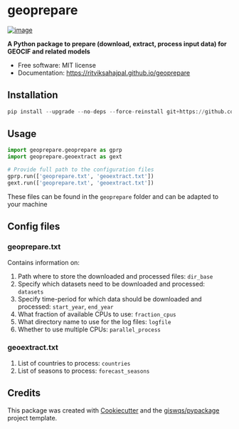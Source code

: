# geoprepare


[![image](https://img.shields.io/pypi/v/geoprepare.svg)](https://pypi.python.org/pypi/geoprepare)


**A Python package to prepare (download, extract, process input data) for GEOCIF and related models**


-   Free software: MIT license
-   Documentation: https://ritviksahajpal.github.io/geoprepare

## Installation
```python
pip install --upgrade --no-deps --force-reinstall git+https://github.com/ritviksahajpal/geoprepare.git
```

## Usage
```python
import geoprepare.geoprepare as gprp
import geoprepare.geoextract as gext

# Provide full path to the configuration files
gprp.run(['geoprepare.txt', 'geoextract.txt'])
gext.run(['geoprepare.txt', 'geoextract.txt'])

```
These files can be found in the `geoprepare` folder and can be adapted to your machine

## Config files
### geoprepare.txt
Contains information on:
1. Path where to store the downloaded and processed files: `dir_base`
2. Specify which datasets need to be downloaded and processed: `datasets`
3. Specify time-period for which data should be downloaded and processed: `start_year`, `end_year`
4. What fraction of available CPUs to use: `fraction_cpus`
5. What directory name to use for the log files: `logfile`
6. Whether to use multiple CPUs: `parallel_process`


### geoextract.txt
1. List of countries to process: `countries`
2. List of seasons to process: `forecast_seasons`

## Credits

This package was created with [Cookiecutter](https://github.com/cookiecutter/cookiecutter) and the [giswqs/pypackage](https://github.com/giswqs/pypackage) project template.

